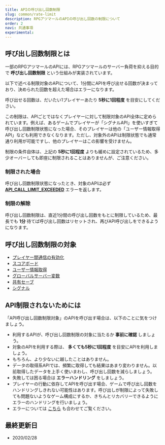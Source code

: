 ```yaml
---
title: APIの呼び出し回数制限
slug: common/rate-limit
description: RPGアツマールのAPIの呼び出し回数の制限について
order: 2
navi: 共通事項
experimental: 
---
```

    
## 呼び出し回数制限とは
一部のRPGアツマールのAPIには、RPGアツマールのサーバー負荷を抑える目的で **呼び出し回数制限** という仕組みが実装されています。
    
以下で述べる制限対象のAPIについて、1分間にAPIを呼び出せる回数が決まっており、決められた回数を超えた場合はエラーになります。
    
呼び出せる回数は、だいたい1プレイヤーあたり **5秒に1回程度** を目安にしてください。
    
この制限は、APIごとではなくプレイヤーに対して制限対象のAPI全体に定められています。例えば、あるゲームでプレイヤーが「シグナルAPI」を使いすぎて呼び出し回数制限状態になった場合、そのプレイヤーは他の「ユーザー情報取得API」なども利用できなくなります。ただし、対象外のAPIは制限状態でも通常通り利用が可能ですし、他のプレイヤーはこの影響を受けません。
    
制限の条件自体は、上記の **5秒に1回程度** よりも緩めに設定されているため、多少オーバーしても即座に制限されることはありませんが、ご注意ください。
    
### 制限された場合
呼び出し回数制限状態になったとき、対象のAPIは必ず **[API_CALL_LIMIT_EXCEEDED](/common/errors)** エラーを返します。
    
### 制限の解除
呼び出し回数制限は、直近1分間の呼び出し回数をもとに制限しているため、最長でも **1分** 待てば呼び出し回数はリセットされ、再びAPI呼び出しをできるようになります。
    
## 呼び出し回数制限の対象
 - [プレイヤー間通信の有効化](/interplayer)
 - [スコアボード](/scoreboard)
 - [ユーザー情報取得](/user)
 - [グローバルサーバー変数](/global-server-variable)
 - [共有セーブ](/shared-save)
 - [シグナル](/signal)
    
## API制限されないためには
「API呼び出し回数制限対象」のAPIを呼び出す場合は、以下のことに気をつけましょう。
    
 - 利用するAPIが、呼び出し回数制限の対象に当たるか **事前に確認** しましょう。
 - 対象のAPIを利用する際は、 **多くても5秒に1回程度** を目安にAPIを利用しましょう。
 - もちろん、より少ないに越したことはありません。
 - データの取得系APIでは、頻繁に取得しても結果はあまり変わりません。以前取得したデータを上手く使いまわし、呼び出し回数を減らしましょう。
 - 失敗しては困る場合は **エラーハンドリング** をしましょう。
 - プレイヤーの行動に依存してAPIを呼び出す場合、ゲームで呼び出し回数をハンドリングしきれない可能性はあります。呼び出しが制限によって失敗しても問題ないようなゲーム構成にするか、きちんとリカバリーできるようにエラーのハンドリングを行いましょう。
 - エラーについては [こちら](/common/errors) も合わせてご覧ください。
    
## 最終更新日
 - 2020/02/28
